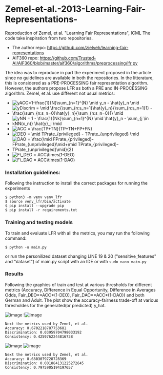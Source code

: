 # Zemel-et-al.-2013-Learning-Fair-Representations-
Reproduction of Zemel, et al. "Learning Fair Representations", ICML 
The code take inspiration from two repositories.
- The author repo: https://github.com/zjelveh/learning-fair-representations
- AIF360 repo: https://github.com/Trusted-AI/AIF360/blob/master/aif360/algorithms/preprocessing/lfr.py

The idea was to reproduce in part the experiment proposed in the article since no guidelines are available in both the repositories.
In the litterature, this is considered as a PRE-PROCESSING fair representation algorithm. However, the authors propose LFR as both a PRE and IN-PROCESSING algorithm.
Zemel, et al. use different not usual metrics:
- <img src="https://latex.codecogs.com/svg.image?yACC=1-\frac{1}{2}\sum_{n=1}^{N}&space;\mid&space;y_n&space;-&space;\hat{y}_n&space;\mid" title="yACC=1-\frac{1}{N}\sum_{n=1}^{N} \mid y_n - \hat{y}_n \mid" />
- <img src="https://latex.codecogs.com/svg.image?yDiscrim&space;=&space;\mid&space;\frac{\sum_{n:s_n=1}\hat{y}_n}{\sum_{n:s_n=1}1}&space;-&space;\frac{\sum_{n:s_n=0}\hat{y}_n}{\sum_{n:s_n=0}1}&space;\mid" title="yDiscrim = \mid \frac{\sum_{n:s_n=1}\hat{y}_n}{\sum_{n:s_n=1}1} - \frac{\sum_{n:s_n=0}\hat{y}_n}{\sum_{n:s_n=0}1} \mid" />
- <img src="https://latex.codecogs.com/svg.image?yNN&space;=&space;1&space;-&space;\frac{1}{Nk}\sum_{n=1}^{N}&space;\mid&space;\hat{y}_n&space;-&space;\sum_{j&space;\in&space;kNN(x_n)}&space;\hat{y}_j&space;\mid" title="yNN = 1 - \frac{1}{Nk}\sum_{n=1}^{N} \mid \hat{y}_n - \sum_{j \in kNN(x_n)} \hat{y}_j \mid" />
- <img src="https://latex.codecogs.com/svg.image?ACC&space;=&space;\frac{TP&plus;TN}{TP&plus;TN&plus;FP&plus;FN}" title="ACC = \frac{TP+TN}{TP+TN+FP+FN}" />
- <img src="https://latex.codecogs.com/svg.image?DEO&space;=&space;\mid&space;TPrate_{privileged}&space;-&space;TPrate_{unprivileged}&space;\mid" title="DEO = \mid TPrate_{privileged} - TPrate_{unprivileged} \mid" />
- <img src="https://latex.codecogs.com/svg.image?DAO&space;=&space;\frac{\mid&space;FPrate_{privileged}-&space;FPrate_{unprivileged}\mid&plus;\mid&space;TPrate_{privileged}-TPrate_{unprivileged}\mid}{2}" title="DAO = \frac{\mid FPrate_{privileged}- FPrate_{unprivileged}\mid+\mid TPrate_{privileged}-TPrate_{unprivileged}\mid}{2}" />
- <img src="https://latex.codecogs.com/svg.image?F\_DEO&space;=&space;ACC\times(1-DEO)" title="F\_DEO = ACC\times(1-DEO)" />
- <img src="https://latex.codecogs.com/svg.image?F\_DAO&space;=&space;ACC\times(1-DAO)" title="F\_DAO = ACC\times(1-DAO)" />

### Installation guidelines:
Following the instruction to install the correct packages for running the experiments

```
$ python3 -m venv venv_lfr
$ source venv_lfr/bin/activate
$ pip install --upgrade pip
$ pip install -r requirements.txt
```

### Training and testing models
To train and evaluate LFR with all the metrics, you may run the following command:

```
$ python -u main.py
```
or run the personilized dataset changing LINE 19 & 20 ("sensitive_features" and "dataset") of main.py script with an IDE or with `sudo nano main.py`
### Results

Following the graphics of train and test at various thresholds for different metrics (Accuracy, Difference in Equal Opportunity, Difference in Averages Odds, Fair_DEO==ACC*(1-DEO), Fair_DAO==ACC*(1-DAO)) and both German and Adult.
The plot show the accuracy-fairness trade-off at various thresholdes for the generated(or predicted) y_hat.

![image](https://user-images.githubusercontent.com/60853532/155762802-7fa20e15-c4be-4bf2-96be-45a0dbea9f04.png)
!![image](https://user-images.githubusercontent.com/60853532/155762857-10f37c20-ef0e-4ed2-a64c-9dc8a2550d91.png)

```
Next the metrics used by Zemel, et al.
Accuracy: 0.6702218787753681
Discrimination: 0.03959704798033192
Consistency: 0.4259762244816738
```


![image](https://user-images.githubusercontent.com/60853532/155762889-0200d172-98b3-4c26-bf0c-e9525aec5c58.png)
![image](https://user-images.githubusercontent.com/60853532/155762913-be6f2490-e515-4c40-8fb5-7b957cd6410b.png)

```
Next the metrics used by Zemel, et al.
Accuracy: 0.6303079728728369
Discrimination: 0.001884131225272645
Consistency: 0.7975905194197657
```
